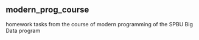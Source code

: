 ## modern_prog_course
homework tasks from the course of modern programming of the SPBU Big Data program
